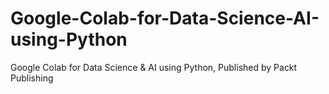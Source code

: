# Google-Colab-for-Data-Science-AI-using-Python
Google Colab for Data Science &amp; AI using Python, Published by Packt Publishing

